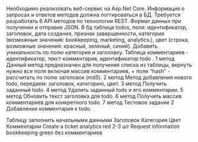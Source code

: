 Необходимо реализовать веб-сервис на Asp.Net Core. Информация о запросах и
ответов методов должна логгироваться в БД.
Требуется разработать 6 API методов по технологии REST. Формат данных при
получении и отправке JSON.
В бд таблица todos, поля: идентификатор, заголовок, дата создания, признак
завершенности, категория (возможные значения: bookkeeping, marketing,
analytics.), цвет (строка, возможные значения: красный, зеленый, синий). Добавить
уникальность по полю категория и заголовку. Таблица комментариев -
идентификатор, текст комментария, идентификатор todo .
1 метод
Данный метод предназначен для получения списка из таблицы, вернуть нужно
все поля включая массив комментариев, + поле “hash” - рассчитать по полю
заголовок (md5).
2 метод
Метод добавления нового todo, передаем: заголовок, категорию, цвет.
3 метод
Получить заданный todo.
4 метод
Удалить заданный todo и его комментарии.
5 метод
Обновить текст заголовка для todo.
6 метод
Получить массив комментариев для конкретного todo.
7 метод
Тестовое задание 2
Добавление комментария к todo.

Таблицу заполнить начальными данными
Заголовок Категория Цвет Комментарии
Create a ticket analytics red 2-3 шт
Request information bookkeeping green без комментариев
